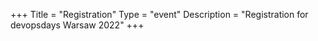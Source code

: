 +++
Title = "Registration"
Type = "event"
Description = "Registration for devopsdays Warsaw 2022"
+++

<div style="width:100%; text-align:left;">
<!-- tbd -->
</div></div>
</div>
